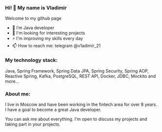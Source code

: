 ### Hi! 👋 My name is Vladimir
Welcome to my github page

- 🌱 I’m Java developer
- 🔭 I'm looking for interesting projects
- ⚡ I'm improving my skills every day
- 📫 How to reach me: telegram @v1adimir_21

### My technology stack:
Java, Spring Framework, Spring Data JPA, Spring Security, Spring AOP, Reactive Spring, Kafka, PostgreSQL, REST API, Docker, JDBC, Mockito and more...

### About me:
I live in Moscow and have been working in the fintech area for over 8 years.
I have a goal to become a great Java developer.

You can ask me about everything. I'm open to discuss my projects and taking part in your projects.

<!--
**VladimirTulsky/VladimirTulsky** is a ✨ _special_ ✨ repository because its `README.md` (this file) appears on your GitHub profile.

Here are some ideas to get you started:

- 🔭 I’m currently working on ...
- 🌱 I’m currently learning ...
- 👯 I’m looking to collaborate on ...
- 🤔 I’m looking for help with ...
- 💬 Ask me about ...
- 📫 How to reach me: ...
- 😄 Pronouns: ...
- ⚡ Fun fact: ...
-->
